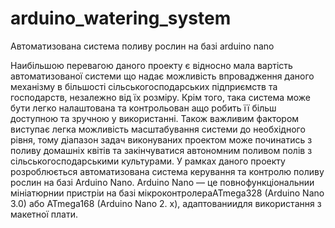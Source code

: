 # arduino_watering_system
Автоматизована система поливу рослин на базі arduino nano

Наибільшою перевагою даного проекту є відносно мала вартість автоматизованої системи що надає можливість впровадження даного механізму в більшості сільськогосподарських підприємств та господарств, незалежно від їх розміру. Крім того, така система може бути легко налаштована та контрольован ащо робить її більш доступною та зручною у використанні. Також важливим фактором виступає легка можливість масштабування системи до необхідного рівня, тому діапазон задач виконуваних проектом може починатись з поливу домашніх квітів та закінчуватися автономним поливом полів з сільськогосподарськими культурами. У рамках даного проекту розроблюється автоматизована система керування та контролю поливу рослин на базі Arduino Nano. Arduino Nano — це повнофункціональнии мініатюрнии пристріи на базі мікроконтролераATmega328 (Arduino Nano 3.0) або ATmega168 (Arduino Nano 2. x), адаптованиидля використання з макетної плати.
